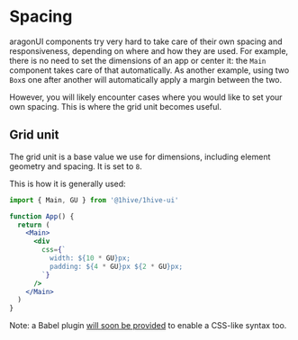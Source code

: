 # Spacing

aragonUI components try very hard to take care of their own spacing and responsiveness, depending on where and how they are used. For example, there is no need to set the dimensions of an app or center it: the `Main` component takes care of that automatically. As another example, using two `Box`s one after another will automatically apply a margin between the two.

However, you will likely encounter cases where you would like to set your own spacing. This is where the grid unit becomes useful.

## Grid unit

The grid unit is a base value we use for dimensions, including element geometry and spacing. It is set to `8`.

This is how it is generally used:

```jsx
import { Main, GU } from '@1hive/1hive-ui'

function App() {
  return (
    <Main>
      <div
        css={`
          width: ${10 * GU}px;
          padding: ${4 * GU}px ${2 * GU}px;
        `}
      />
    </Main>
  )
}
```

Note: a Babel plugin [will soon be provided](https://github.com/aragon/aragon-ui/pull/500) to enable a CSS-like syntax too.
